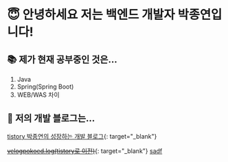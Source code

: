 # 😇 안녕하세요 저는 백엔드 개발자 박종연입니다!
## 📚 제가 현재 공부중인 것은...
1. Java
2. Spring(Spring Boot)
3. WEB/WAS 차이

## 🔗 저의 개발 블로그는...
[tistory 박종연의 성장하는 개발 블로그](https://parkstate.tistory.com/){: target="_blank"}

[~~velogpokoed.log(tistory로 이전)~~](https://velog.io/@pokoed/){: target="_blank"}
<a href="https://www.google.com/" target="_blank">sadf</a>

<!--
**pokoed/pokoed** is a ✨ _special_ ✨ repository because its `README.md` (this file) appears on your GitHub profile.

Here are some ideas to get you started:

- 🔭 I’m currently working on ...
- 🌱 I’m currently learning ...
- 👯 I’m looking to collaborate on ...
- 🤔 I’m looking for help with ...
- 💬 Ask me about ...
- 📫 How to reach me: ...
- 😄 Pronouns: ...
- ⚡ Fun fact: ...
-->
